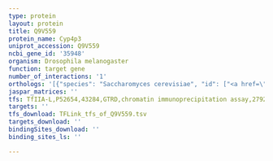 ```yaml
---
type: protein
layout: protein
title: Q9V559
protein_name: Cyp4p3
uniprot_accession: Q9V559
ncbi_gene_id: '35948'
organism: Drosophila melanogaster
function: target gene
number_of_interactions: '1'
orthologs: '[{"species": "Saccharomyces cerevisiae", "id": ["<a href=\"/protein/p21595\">P21595</a>"]}]'
jaspar_matrices: ''
tfs: TfIIA-L,P52654,43284,GTRD,chromatin immunoprecipitation assay,27924024%5Buid%5D,No
targets: ''
tfs_download: TFLink_tfs_of_Q9V559.tsv
targets_download: ''
bindingSites_download: ''
binding_sites_ls: ''

---
```


